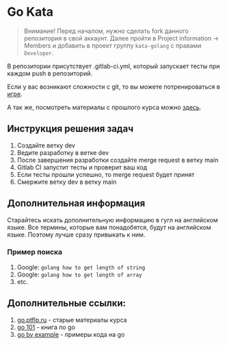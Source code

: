 # Go Kata
> Внимание!
> Перед началом, нужно сделать fork данного репозитория в свой аккаунт.
> Далее пройти в Project information -> Members и добавить в проект группу `kata-golang` с правами `Developer`.

В репозитории присутствует .gitlab-ci.yml, который запускает тесты при каждом push в репозиторий.

Если у вас возникают сложности с git, то вы можете потренироваться в [игре](https://learngitbranching.js.org/?locale=ru_RU).

А так же, посмотреть материалы с прошлого курса можно [здесь](https://go.ptflp.ru/course1/4/4.1/).

## Инструкция решения задач
1. Создайте ветку dev
2. Ведите разработку в ветке dev
3. После завершения разработки создайте merge request в ветку main
4. Gitlab CI запустит тесты и проверит ваш код
5. Если тесты прошли успешно, то merge request будет принят
6. Смержите ветку dev в ветку main

## Дополнительная информация
Старайтесь искать дополнительную информацию в гугл на английском языке. Все термины, которые вам понадобятся, будут на английском языке. Поэтому лучше сразу привыкать к ним.

### Пример поиска
1. Google: `golang how to get length of string`
2. Google: `golang how to get length of array`
3. etc.

## Дополнительные ссылки:
1. [go.ptflp.ru](https://go.ptflp.ru) - старые материалы курса
2. [go 101](https://go101.org/article/101.html) - книга по go
3. [go by example](https://gobyexample.ru/) - примеры кода на go